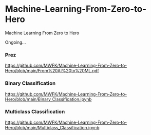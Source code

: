 # Machine-Learning-From-Zero-to-Hero
Machine Learning From Zero to Hero

Ongoing...

### Prez
https://github.com/MWFK/Machine-Learning-From-Zero-to-Hero/blob/main/From%20AI%20to%20ML.pdf

### Binary Classification
https://github.com/MWFK/Machine-Learning-From-Zero-to-Hero/blob/main/Binary_Classification.ipynb

### Multiclass Classification
https://github.com/MWFK/Machine-Learning-From-Zero-to-Hero/blob/main/Multiclass_Classification.ipynb




